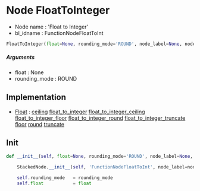 # Node FloatToInteger

- Node name : 'Float to Integer'
- bl_idname : FunctionNodeFloatToInt


``` python
FloatToInteger(float=None, rounding_mode='ROUND', node_label=None, node_color=None)
```
##### Arguments

- float : None
- rounding_mode : ROUND

## Implementation

- [Float](/docs/GeoNodes/Float.md) : [ceiling](/docs/GeoNodes/Float.md#ceiling) [float_to_integer](/docs/GeoNodes/Float.md#float_to_integer) [float_to_integer_ceiling](/docs/GeoNodes/Float.md#float_to_integer_ceiling) [float_to_integer_floor](/docs/GeoNodes/Float.md#float_to_integer_floor) [float_to_integer_round](/docs/GeoNodes/Float.md#float_to_integer_round) [float_to_integer_truncate](/docs/GeoNodes/Float.md#float_to_integer_truncate) [floor](/docs/GeoNodes/Float.md#floor) [round](/docs/GeoNodes/Float.md#round) [truncate](/docs/GeoNodes/Float.md#truncate)

## Init

``` python
def __init__(self, float=None, rounding_mode='ROUND', node_label=None, node_color=None):

    StackedNode.__init__(self, 'FunctionNodeFloatToInt', node_label=node_label, node_color=node_color)

    self.rounding_mode   = rounding_mode
    self.float           = float
```
